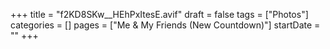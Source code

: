 +++
title = "f2KD8SKw__HEhPxItesE.avif"
draft = false
tags = ["Photos"]
categories = []
pages = ["Me & My Friends (New Countdown)"]
startDate = ""
+++
